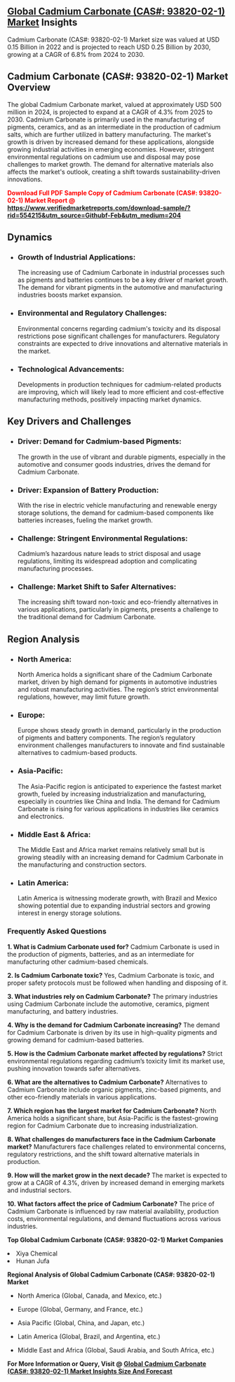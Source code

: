<h2><a href="https://www.verifiedmarketreports.com/download-sample/?rid=554215&amp;utm_source=Githubf&amp;utm_medium=204" target="_blank">Global Cadmium Carbonate (CAS#: 93820-02-1) Market</a> Insights</h2><p>Cadmium Carbonate (CAS#: 93820-02-1) Market size was valued at USD 0.15 Billion in 2022 and is projected to reach USD 0.25 Billion by 2030, growing at a CAGR of 6.8% from 2024 to 2030.</p><p> <h2>Cadmium Carbonate (CAS#: 93820-02-1) Market Overview</h2> <p>The global Cadmium Carbonate market, valued at approximately USD 500 million in 2024, is projected to expand at a CAGR of 4.3% from 2025 to 2030. Cadmium Carbonate is primarily used in the manufacturing of pigments, ceramics, and as an intermediate in the production of cadmium salts, which are further utilized in battery manufacturing. The market's growth is driven by increased demand for these applications, alongside growing industrial activities in emerging economies. However, stringent environmental regulations on cadmium use and disposal may pose challenges to market growth. The demand for alternative materials also affects the market's outlook, creating a shift towards sustainability-driven innovations.</p> <p><strong><p><span class=""><span style="color: #ff0000;"><strong>Download Full PDF Sample Copy of Cadmium Carbonate (CAS#: 93820-02-1) Market Report</strong> @ </span><a href="https://www.verifiedmarketreports.com/download-sample/?rid=554215&amp;utm_source=Githubf-Feb&amp;utm_medium=204" target="_blank">https://www.verifiedmarketreports.com/download-sample/?rid=554215&amp;utm_source=Githubf-Feb&amp;utm_medium=204</a></span></p></strong></p> <h2>Dynamics</h2> <ul> <li><h3>Growth of Industrial Applications:</h3> The increasing use of Cadmium Carbonate in industrial processes such as pigments and batteries continues to be a key driver of market growth. The demand for vibrant pigments in the automotive and manufacturing industries boosts market expansion.</li> <li><h3>Environmental and Regulatory Challenges:</h3> Environmental concerns regarding cadmium's toxicity and its disposal restrictions pose significant challenges for manufacturers. Regulatory constraints are expected to drive innovations and alternative materials in the market.</li> <li><h3>Technological Advancements:</h3> Developments in production techniques for cadmium-related products are improving, which will likely lead to more efficient and cost-effective manufacturing methods, positively impacting market dynamics.</li> </ul> <h2>Key Drivers and Challenges</h2> <ul> <li><h3>Driver: Demand for Cadmium-based Pigments:</h3> The growth in the use of vibrant and durable pigments, especially in the automotive and consumer goods industries, drives the demand for Cadmium Carbonate.</li> <li><h3>Driver: Expansion of Battery Production:</h3> With the rise in electric vehicle manufacturing and renewable energy storage solutions, the demand for cadmium-based components like batteries increases, fueling the market growth.</li> <li><h3>Challenge: Stringent Environmental Regulations:</h3> Cadmium’s hazardous nature leads to strict disposal and usage regulations, limiting its widespread adoption and complicating manufacturing processes.</li> <li><h3>Challenge: Market Shift to Safer Alternatives:</h3> The increasing shift toward non-toxic and eco-friendly alternatives in various applications, particularly in pigments, presents a challenge to the traditional demand for Cadmium Carbonate.</li> </ul> <h2>Region Analysis</h2> <ul> <li><h3>North America:</h3> North America holds a significant share of the Cadmium Carbonate market, driven by high demand for pigments in automotive industries and robust manufacturing activities. The region’s strict environmental regulations, however, may limit future growth.</li> <li><h3>Europe:</h3> Europe shows steady growth in demand, particularly in the production of pigments and battery components. The region’s regulatory environment challenges manufacturers to innovate and find sustainable alternatives to cadmium-based products.</li> <li><h3>Asia-Pacific:</h3> The Asia-Pacific region is anticipated to experience the fastest market growth, fueled by increasing industrialization and manufacturing, especially in countries like China and India. The demand for Cadmium Carbonate is rising for various applications in industries like ceramics and electronics.</li> <li><h3>Middle East & Africa:</h3> The Middle East and Africa market remains relatively small but is growing steadily with an increasing demand for Cadmium Carbonate in the manufacturing and construction sectors.</li> <li><h3>Latin America:</h3> Latin America is witnessing moderate growth, with Brazil and Mexico showing potential due to expanding industrial sectors and growing interest in energy storage solutions.</li> </ul> <h3>Frequently Asked Questions</h3> <p><strong>1. What is Cadmium Carbonate used for?</strong> Cadmium Carbonate is used in the production of pigments, batteries, and as an intermediate for manufacturing other cadmium-based chemicals.</p> <p><strong>2. Is Cadmium Carbonate toxic?</strong> Yes, Cadmium Carbonate is toxic, and proper safety protocols must be followed when handling and disposing of it.</p> <p><strong>3. What industries rely on Cadmium Carbonate?</strong> The primary industries using Cadmium Carbonate include the automotive, ceramics, pigment manufacturing, and battery industries.</p> <p><strong>4. Why is the demand for Cadmium Carbonate increasing?</strong> The demand for Cadmium Carbonate is driven by its use in high-quality pigments and growing demand for cadmium-based batteries.</p> <p><strong>5. How is the Cadmium Carbonate market affected by regulations?</strong> Strict environmental regulations regarding cadmium’s toxicity limit its market use, pushing innovation towards safer alternatives.</p> <p><strong>6. What are the alternatives to Cadmium Carbonate?</strong> Alternatives to Cadmium Carbonate include organic pigments, zinc-based pigments, and other eco-friendly materials in various applications.</p> <p><strong>7. Which region has the largest market for Cadmium Carbonate?</strong> North America holds a significant share, but Asia-Pacific is the fastest-growing region for Cadmium Carbonate due to increasing industrialization.</p> <p><strong>8. What challenges do manufacturers face in the Cadmium Carbonate market?</strong> Manufacturers face challenges related to environmental concerns, regulatory restrictions, and the shift toward alternative materials in production.</p> <p><strong>9. How will the market grow in the next decade?</strong> The market is expected to grow at a CAGR of 4.3%, driven by increased demand in emerging markets and industrial sectors.</p> <p><strong>10. What factors affect the price of Cadmium Carbonate?</strong> The price of Cadmium Carbonate is influenced by raw material availability, production costs, environmental regulations, and demand fluctuations across various industries.</p> </p><p><strong>Top Global Cadmium Carbonate (CAS#: 93820-02-1) Market Companies</strong></p><div data-test-id=""><p><li>Xiya Chemical</li><li> Hunan Jufa</li></p><div><strong>Regional Analysis of&nbsp;Global Cadmium Carbonate (CAS#: 93820-02-1) Market</strong></div><ul><li dir="ltr"><p dir="ltr">North America&nbsp;(Global, Canada, and Mexico, etc.)</p></li><li dir="ltr"><p dir="ltr">Europe (Global, Germany, and France, etc.)</p></li><li dir="ltr"><p dir="ltr">Asia Pacific&nbsp;(Global, China, and Japan, etc.)</p></li><li dir="ltr"><p dir="ltr">Latin America&nbsp;(Global, Brazil, and Argentina, etc.)</p></li><li dir="ltr">Middle East and Africa&nbsp;(Global, Saudi Arabia, and South Africa, etc.)</li></ul><p><strong>For More Information or Query, Visit @&nbsp;</strong><strong><a href="https://www.verifiedmarketreports.com/product/cadmium-carbonate-cas-93820-02-1-market-size-and-forecast/?utm_source=Githubf&amp;utm_medium=204" target="_blank">Global Cadmium Carbonate (CAS#: 93820-02-1) Market Insights Size And Forecast</a></strong></p></div>

